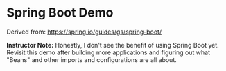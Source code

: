 # Spring Boot Demo
Derived from: <https://spring.io/guides/gs/spring-boot/>

**Instructor Note:** Honestly, I don't see the benefit of using Spring Boot
yet. Revisit this demo after building more applications and figuring out what
"Beans" and other imports and configurations are all about.
